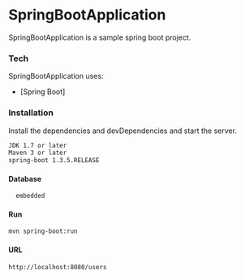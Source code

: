 # SpringBootApplication


SpringBootApplication is a sample spring boot project.

### Tech

SpringBootApplication uses:

* [Spring Boot]

### Installation

Install the dependencies and devDependencies and start the server.

```sh
JDK 1.7 or later
Maven 3 or later
spring-boot 1.3.5.RELEASE
```
#### Database
```sh
  embedded
```
#### Run
```sh
mvn spring-boot:run
```
#### URL
```sh
http://localhost:8080/users
```
